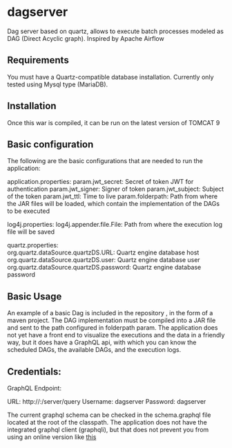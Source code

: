 # dagserver
Dag server based on quartz, allows to execute batch processes modeled as DAG (Direct Acyclic graph). Inspired by Apache Airflow

## Requirements

You must have a Quartz-compatible database installation. Currently only tested using Mysql type (MariaDB).

## Installation

Once this war is compiled, it can be run on the latest version of TOMCAT 9

## Basic configuration

The following are the basic configurations that are needed to run the application:

application.properties:
	param.jwt_secret: Secret of token JWT for authentication
	param.jwt_signer: Signer of token
	param.jwt_subject: Subject of the token
	param.jwt_ttl: Time to live
	param.folderpath: Path from where the JAR files will be loaded, which contain the implementation of the DAGs to be executed
	
log4j.properties:
	log4j.appender.file.File: Path from where the execution log file will be saved
	
	
quartz.properties:	
	org.quartz.dataSource.quartzDS.URL: Quartz engine database host
	org.quartz.dataSource.quartzDS.user: Quartz engine database user
	org.quartz.dataSource.quartzDS.password: Quartz engine database password
	
## Basic Usage

An example of a basic Dag is included in the repository , in the form of a maven project. The DAG implementation must be compiled into a JAR file and sent to the path configured in folderpath param.
The application does not yet have a front end to visualize the executions and the data in a friendly way, but it does have a GraphQL api, with which you can know the scheduled DAGs, the available DAGs, and the execution logs.

## Credentials:

GraphQL Endpoint:

URL: http://<serverhost>:<serverport>/server/query
Username: dagserver
Password: dagserver

The current graphql schema can be checked in the schema.graphql file located at the root of the classpath.
The application does not have the integrated graphql client (graphqli), but that does not prevent you from using an online version like <a href="https://lucasconstantino.github.io/graphiql-online/">this</a>
